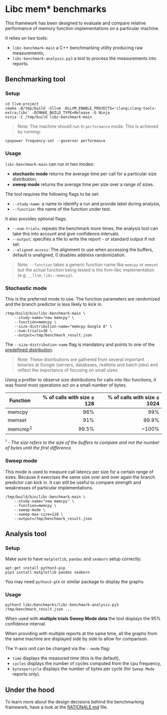 # Libc mem* benchmarks

This framework has been designed to evaluate and compare relative performance of memory function implementations on a particular machine.

It relies on two tools:
 - `libc-benchmark-main` a C++ benchmarking utility producing raw measurements,
 - `libc-benchmark-analysis.py3` a tool to process the measurements into reports.

## Benchmarking tool

### Setup

```shell
cd llvm-project
cmake -B/tmp/build -Sllvm -DLLVM_ENABLE_PROJECTS='clang;clang-tools-extra;libc' -DCMAKE_BUILD_TYPE=Release -G Ninja
ninja -C /tmp/build libc-benchmark-main
```

> Note: The machine should run in `performance` mode. This is achieved by running:
```shell
cpupower frequency-set --governor performance
```

### Usage

`libc-benchmark-main` can run in two modes:
 - **stochastic mode** returns the average time per call for a particular size distribution,
 - **sweep mode** returns the average time per size over a range of sizes.

The tool requires the following flags to be set:
 - `--study-name`: a name to identify a run and provide label during analysis,
 - `--function`: the name of the function under test.

It also provides optional flags:
 - `--num-trials`: repeats the benchmark more times, the analysis tool can take this into account and give confidence intervals.
 - `--output`: specifies a file to write the report - or standard output if not set.
 - `--aligned-access`: The alignment to use when accessing the buffers, default is unaligned, 0 disables address randomization.

> Note: `--function` takes a generic function name like `memcpy` or `memset` but the actual function being tested is the llvm-libc implementation (e.g. `__llvm_libc::memcpy`).

### Stochastic mode

This is the preferred mode to use. The function parameters are randomized and the branch predictor is less likely to kick in.

```shell
/tmp/build/bin/libc-benchmark-main \
    --study-name="new memcpy" \
    --function=memcpy \
    --size-distribution-name="memcpy Google A" \
    --num-trials=30 \
    --output=/tmp/benchmark_result.json
```

The `--size-distribution-name` flag is mandatory and points to one of the [predefined distribution](MemorySizeDistributions.h).

> Note: These distributions are gathered from several important binaries at Google (servers, databases, realtime and batch jobs) and reflect the importance of focusing on small sizes.

Using a profiler to observe size distributions for calls into libc functions, it
was found most operations act on a small number of bytes.

Function           | % of calls with size ≤ 128 | % of calls with size ≤ 1024
------------------ | --------------------------: | ---------------------------:
memcpy             | 96%                         | 99%
memset             | 91%                         | 99.9%
memcmp<sup>1</sup> | 99.5%                       | ~100%

_<sup>1</sup> - The size refers to the size of the buffers to compare and not
the number of bytes until the first difference._

### Sweep mode

This mode is used to measure call latency per size for a certain range of sizes. Because it exercises the same size over and over again the branch predictor can kick in. It can still be useful to compare strength and weaknesses of particular implementations.

```shell
/tmp/build/bin/libc-benchmark-main \
    --study-name="new memcpy" \
    --function=memcpy \
    --sweep-mode \
    --sweep-max-size=128 \
    --output=/tmp/benchmark_result.json
```

## Analysis tool

### Setup

Make sure to have `matplotlib`, `pandas` and `seaborn` setup correctly:

```shell
apt-get install python3-pip
pip3 install matplotlib pandas seaborn
```
You may need `python3-gtk` or similar package to display the graphs.

### Usage

```shell
python3 libc/benchmarks/libc-benchmark-analysis.py3 /tmp/benchmark_result.json ...
```

When used with __multiple trials Sweep Mode data__ the tool displays the 95% confidence interval.

When providing with multiple reports at the same time, all the graphs from the same machine are displayed side by side to allow for comparison.

The Y-axis unit can be changed via the `--mode` flag:
 - `time` displays the measured time (this is the default),
 - `cycles` displays the number of cycles computed from the cpu frequency,
 - `bytespercycle` displays the number of bytes per cycle (for `Sweep Mode` reports only).

## Under the hood

 To learn more about the design decisions behind the benchmarking framework,
 have a look at the [RATIONALE.md](RATIONALE.md) file.
